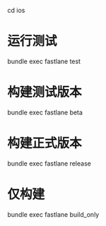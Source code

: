 cd ios

# 运行测试
bundle exec fastlane test

# 构建测试版本
bundle exec fastlane beta

# 构建正式版本
bundle exec fastlane release

# 仅构建
bundle exec fastlane build_only